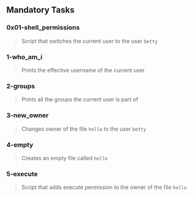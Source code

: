## Mandatory Tasks

### 0x01-shell_permissions
> Script that switches the current user to the user `betty`

### 1-who_am_i
> Prints the effective username of the current user

### 2-groups
> Prints all the groups the current user is part of

### 3-new_owner
> Changes owner of the file `hello` to the user `betty`

### 4-empty
> Creates an empty file called `hello`

### 5-execute
> Script that adds execute permission to the owner of the file `hello`

